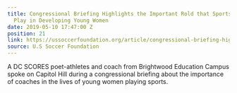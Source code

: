 ```yaml
---
title: Congressional Briefing Highlights the Important Rold that Sports and Coaches
  Play in Developing Young Women
date: 2019-05-10 17:47:00 Z
position: 21
link: https://ussoccerfoundation.org/article/congressional-briefing-highlights-the-important-role-that-sports-and-coaches-play-in-developing-young-women
source: U.S Soccer Foundation
---
```


A DC SCORES poet-athletes and coach from Brightwood Education Campus spoke on Capitol Hill during a congressional briefing about the importance of coaches in the lives of young women playing sports.
